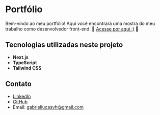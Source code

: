 # Portfólio

Bem-vindo ao meu portfólio! Aqui você encontrará uma mostra do meu trabalho como desenvolvedor front-end.
🚀 [Acesse por aqui :)](https://gabriellucasvh.vercel.app/) 🚀

## Tecnologias utilizadas neste projeto

- **Next.js**
- **TypeScript**
- **Tailwind CSS**

## Contato

- [LinkedIn](https://www.linkedin.com/in/gabriellucasvh)
- [GitHub](https://github.com/gabriellucasvh)
- Email: gabriellucasvh@gmail.com
